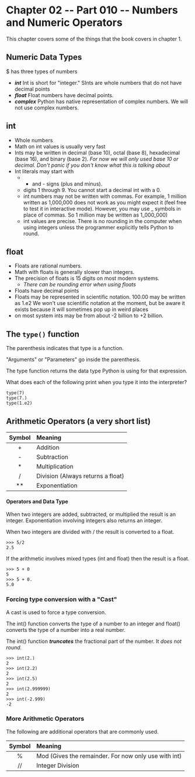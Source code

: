 # Chapter 02 -- Part 010 -- Numbers and Numeric Operators

This chapter covers some of the things that the book covers in chapter 1.

## Numeric Data Types

$ has three types of numbers

* ***int*** Int is short for "integer."  SInts are whole numbers that do not have decimal points
* ***float*** Float numbers have decimal points.
* ***complex*** Python has native representation of complex numbers.  We will not use complex numbers.

## int

* Whole numbers
* Math on int values is usually very fast
* Ints may be written in decimal (base 10), octal (base 8), hexadecimal (base 16), and binary (base 2).  *For now we will only used base 10 or decimal.  Don't panic if you don't know what this is talking about*
* Int literals may start with
  * + and - signs (plus and minus).
  * digits 1 through 9.  You cannot start a decimal int with a 0.
  * int numbers may not be written with commas.  For example, 1 million written as 1,000,000 does not work as you might expect it (feel free to test it in interactive mode).  However, you may use _ symbols in place of commas.  So 1 million may be written as 1_000_000)
  * int values are precise.  There is no rounding in the computer when using integers unless the programmer explicitly tells Python to round.

## float

* Floats are rational numbers.
* Math with floats is generally slower than integers.
* The precision of floats is 15 digits on most modern systems.
    * *There can be rounding error when using floats* 
* Floats have decimal points
* Floats may be represented in scientific notation.  100.00 may be written as 1.e2 We won't use scientific notation at the moment, but be aware it exists because it will sometimes pop up in weird places
* on most system ints may be from about -2 billion to +2 billion.

## The ```type()``` function

The parenthesis indicates that type is a function.

"Arguments" or "Parameters" go inside the parenthesis.

The type function returns the data type Python is using for that expression.

What does each of the following print when you type it into the interpreter?

    type(7)
    type(7.)
    type(1.e2)

## Arithmetic Operators (a very short list)

Symbol | Meaning
:---:|:--
+|Addition
-|Subtraction
*|Multiplication
/|Division (Always returns a float)
**|Exponentiation

#### Operators and Data Type

When two integers are added, subtracted, or multiplied the result is an integer.  Exponentiation involving integers also returns an integer.

When two integers are divided with / the result is converted to a float.

```
>>> 5/2
2.5
```

If the arithmetic involves mixed types (int and float) then the result is a float.

```
>>> 5 + 0
5
>>> 5 + 0.
5.0
```

### Forcing type conversion with a "Cast"

A cast is used to force a type conversion.

The int() function converts the type of a number to an integer and float() converts the type of a number into a real number.

The int() function ***truncates*** the fractional part of the number.  It *does not round.*

```
>>> int(2.)
2
>>> int(2.2)
2
>>> int(2.5)
2
>>> int(2.999999)
2
>>> int(-2.999)
-2
```

### More Arithmetic Operators

The following are additional operators that are commonly used.

Symbol | Meaning
:---:|:---
%|Mod  (Gives the remainder.  For now only use with int)
//|Integer Division

